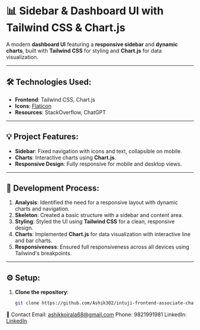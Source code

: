 # 📊 **Sidebar & Dashboard UI with Tailwind CSS & Chart.js**

A modern **dashboard UI** featuring a **responsive sidebar** and **dynamic charts**, built with **Tailwind CSS** for styling and **Chart.js** for data visualization.

---

## 🛠️ **Technologies Used:**
- **Frontend**: Tailwind CSS, Chart.js
- **Icons**: [Flaticon](https://www.flaticon.com/)
- **Resources**: StackOverflow, ChatGPT

---

## 💡 **Project Features:**
- **Sidebar**: Fixed navigation with icons and text, collapsible on mobile.
- **Charts**: Interactive charts using **Chart.js**.
- **Responsive Design**: Fully responsive for mobile and desktop views.

---

## 🚀 **Development Process:**
1. **Analysis**: Identified the need for a responsive layout with dynamic charts and navigation.
2. **Skeleton**: Created a basic structure with a sidebar and content area.
3. **Styling**: Styled the UI using **Tailwind CSS** for a clean, responsive design.
4. **Charts**: Implemented **Chart.js** for data visualization with interactive line and bar charts.
5. **Responsiveness**: Ensured full responsiveness across all devices using Tailwind's breakpoints.

---

## ⚙️ **Setup:**

1. **Clone the repository**:
   ```bash
   git clone https://github.com/Ashik302/intuji-frontend-associate-challenge.git


📧 Contact
Email: ashikkoirala68@gmail.com
Phone: 9821991981
LinkedIn: [LinkedIn](https://www.linkedin.com/in/ashik-koirala-456359263/)